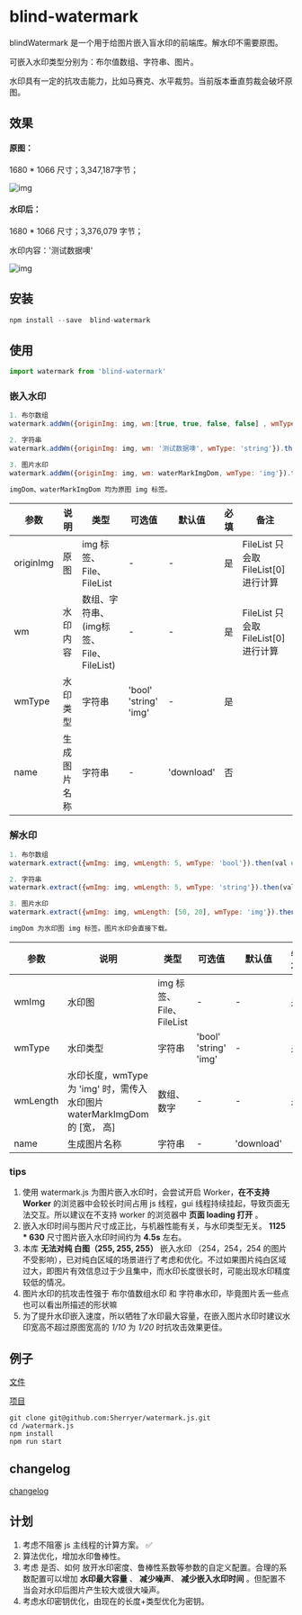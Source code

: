 # blind-watermark

blindWatermark 是一个用于给图片嵌入盲水印的前端库。解水印不需要原图。

可嵌入水印类型分别为：布尔值数组、字符串、图片。

水印具有一定的抗攻击能力，比如马赛克、水平裁剪。当前版本垂直剪裁会破坏原图。


## 效果
#### 原图：
1680 * 1066 尺寸；3,347,187字节；

![img](https://raw.githubusercontent.com/Sherryer/blind-watermark/master/scripts/blind-watermark/origin.png)

#### 水印后：
1680 * 1066 尺寸；3,376,079 字节；

水印内容：'测试数据噢'

![img](https://raw.githubusercontent.com/Sherryer/blind-watermark/master/scripts/blind-watermark/wm.png)

## 安装
```js
npm install --save  blind-watermark
```


## 使用

```js
import watermark from 'blind-watermark'
```

### 嵌入水印

```js
1. 布尔数组
watermark.addWm({originImg: img, wm:[true, true, false, false] , wmType: 'bool'}).then(val => val.wmLength)

2. 字符串
watermark.addWm({originImg: img, wm: '测试数据噢', wmType: 'string'}).then(val => val.wmLength)

3. 图片水印
watermark.addWm({originImg: img, wm: waterMarkImgDom, wmType: 'img'}).then(val => val.wmLength)

imgDom、waterMarkImgDom 均为原图 img 标签。
```

|  参数   | 说明  | 类型 | 可选值 | 默认值 | 必填 | 备注 |
|  ----  | ----  |  ----  |  ----  |  ----  | ----  | ----  | 
| originImg  | 原图 | img 标签、File、FileList | - | - | 是 | FileList 只会取 FileList[0] 进行计算
| wm  | 水印内容 | 数组、字符串、(img标签、File、FileList) | - | - | 是 | FileList 只会取 FileList[0] 进行计算
| wmType | 水印类型 | 字符串 | 'bool' 'string' 'img' | - | 是
| name | 生成图片名称 | 字符串 | - | 'download' | 否

### 解水印

```js
1. 布尔数组
watermark.extract({wmImg: img, wmLength: 5, wmType: 'bool'}).then(val => val.wm)

2. 字符串
watermark.extract({wmImg: img, wmLength: 5, wmType: 'string'}).then(val => val.wm)

3. 图片水印
watermark.extract({wmImg: img, wmLength: [50, 20], wmType: 'img'}).then(val => val.wm)

imgDom 为水印图 img 标签。图片水印会直接下载。
```

|  参数   | 说明  | 类型 | 可选值 | 默认值 |  必填 | 备注 |
|  ----  | ----  |  ----  |  ----  |  ----  |  ----  | ----  |
| wmImg  | 水印图 | img 标签、File、FileList | - | - | 是 | FileList 只会取 FileList[0] 进行计算
| wmType | 水印类型 | 字符串 | 'bool' 'string' 'img' | - | 是 |
| wmLength  | 水印长度，wmType 为 'img' 时，需传入水印图片waterMarkImgDom 的 [宽， 高] | 数组、数字 | - | - | 是 |
| name | 生成图片名称 | 字符串 | - | 'download' |

### tips

1. 使用 watermark.js 为图片嵌入水印时，会尝试开启 Worker，**在不支持 Worker** 的浏览器中会较长时间占用 js 线程，gui 线程持续挂起，导致页面无法交互。所以建议在不支持 worker 的浏览器中 **页面 loading 打开** 。
1. 嵌入水印时间与图片尺寸成正比，与机器性能有关，与水印类型无关。 **1125 * 630** 尺寸图片嵌入水印时间约为 **4.5s** 左右。
1.  本库 **无法对纯 白图（255, 255, 255）** 嵌入水印 （254，254，254 的图片不受影响），已对纯白区域的场景进行了考虑和优化。不过如果图片纯白区域过大，即图片有效信息过于少且集中，而水印长度很长时，可能出现水印精度较低的情况。
1. 图片水印的抗攻击性强于 布尔值数组水印 和 字符串水印，毕竟图片丢一些点也可以看出所描述的形状嘛
1. 为了提升水印嵌入速度，所以牺牲了水印最大容量，在嵌入图片水印时建议水印宽高不超过原图宽高的 *1/10*   为 *1/20* 时抗攻击效果更佳。

## 例子

[文件](https://github.com/Sherryer/watermark.js/blob/master/src/index.jsx)

[项目](https://github.com/Sherryer/watermark.js)

```
git clone git@github.com:Sherryer/watermark.js.git
cd /watermark.js
npm install
npm run start
```

## changelog

[changelog](https://github.com/Sherryer/blind-watermark/blob/master/scripts/blind-watermark/changelog.md)

## 计划
1. 考虑不阻塞 js 主线程的计算方案。 ✅
1. 算法优化，增加水印鲁棒性。
1. 考虑 是否、如何 放开水印密度、鲁棒性系数等参数的自定义配置。合理的系数配置可以增加 **水印最大容量** 、 **减少噪声**、 **减少嵌入水印时间** 。但配置不当会对水印后图片产生较大或很大噪声。
1. 考虑水印密钥优化，由现在的长度+类型优化为密钥。

